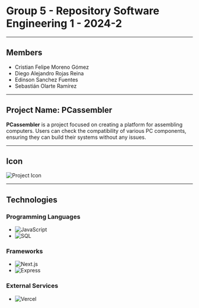 
# Group 5 - Repository  Software Engineering 1 - 2024-2

---

## Members
- Cristian Felipe Moreno Gómez
- Diego Alejandro Rojas Reina
- Edinson Sanchez Fuentes
- Sebastián Olarte Ramírez

---

## Project Name: PCassembler
**PCassembler** is a project focused on creating a platform for assembling computers. Users can check the compatibility of various PC components, ensuring they can build their systems without any issues.

---

## Icon
![Project Icon](path/to/your/icon.png)

---

## Technologies

### Programming Languages
- ![JavaScript](https://img.shields.io/badge/JavaScript-F7DF1E?style=for-the-badge&logo=javascript&logoColor=black)
- ![SQL](https://img.shields.io/badge/SQL-4479A1?style=for-the-badge&logo=sql&logoColor=white)

### Frameworks
- ![Next.js](https://img.shields.io/badge/Next.js-000000?style=for-the-badge&logo=nextdotjs&logoColor=white)
- ![Express](https://img.shields.io/badge/Express-000000?style=for-the-badge&logo=express&logoColor=white)

### External Services
- ![Vercel](https://img.shields.io/badge/Vercel-000000?style=for-the-badge&logo=vercel&logoColor=white)

